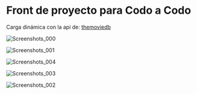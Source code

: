 <h1>Front de proyecto para Codo a Codo</h1>
<p>
  Carga dinámica con la api de: <a href="https://developer.themoviedb.org/docs/getting-started">themoviedb</a>
</p>


![Screenshots_000](https://github.com/Mpablom/IntegradorFrontCaC/assets/100524470/072fae4b-4051-46be-992b-5927c17efbf6)

![Screenshots_001](https://github.com/Mpablom/IntegradorFrontCaC/assets/100524470/aa008005-7912-4011-b4d3-38f5a5ecdc90)

![Screenshots_004](https://github.com/Mpablom/IntegradorFrontCaC/assets/100524470/69ae20df-df1a-4660-a666-c764490e6c0a)

![Screenshots_003](https://github.com/Mpablom/IntegradorFrontCaC/assets/100524470/02de1104-9415-4b2b-afd6-0aca2fac0848)

![Screenshots_002](https://github.com/Mpablom/IntegradorFrontCaC/assets/100524470/e2ceb27f-b0d8-4347-9cf2-a2ae1ca27401)


